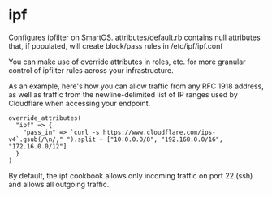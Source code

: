 ipf
===

Configures ipfilter on SmartOS.  attributes/default.rb contains null attributes that, if populated, will create block/pass rules in /etc/ipf/ipf.conf

You can make use of override attributes in roles, etc. for more granular control of ipfilter rules across your infrastructure.

As an example, here's how you can allow traffic from any RFC 1918 address, as well as traffic from the newline-delimited list of IP ranges used by Cloudflare when accessing your endpoint.

    override_attributes(
      "ipf" => {
        "pass_in" => `curl -s https://www.cloudflare.com/ips-v4`.gsub(/\n/," ").split + ["10.0.0.0/8", "192.168.0.0/16", "172.16.0.0/12"]
      }
    )

By default, the ipf cookbook allows only incoming traffic on port 22 (ssh) and allows all outgoing traffic.

